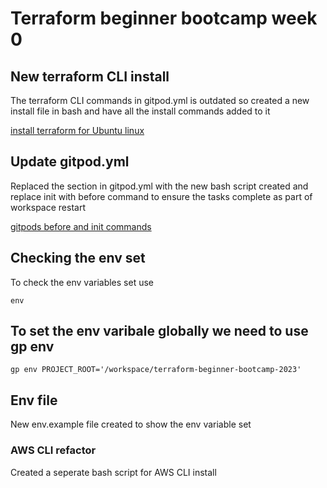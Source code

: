 # Terraform beginner bootcamp week 0

## New terraform CLI install

The terraform CLI commands in gitpod.yml is outdated so created a new install file in bash and have all the install commands added to it 


[install terraform for Ubuntu linux](https://developer.hashicorp.com/terraform/tutorials/aws-get-started/install-cli)

## Update gitpod.yml

Replaced the section in gitpod.yml with the new bash script created and replace init with before command to ensure the tasks complete as part of workspace restart

[gitpods before and init commands](https://www.gitpod.io/docs/configure/workspaces/tasks)

## Checking the env set

To check the env variables set use


```
env
```

## To set the env varibale globally we need to use gp env

```
gp env PROJECT_ROOT='/workspace/terraform-beginner-bootcamp-2023'

```

## Env file

New env.example file created to show the env variable set



### AWS CLI refactor

Created a seperate bash script for AWS CLI install